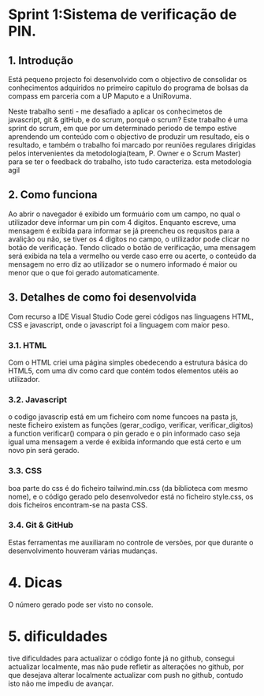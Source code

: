 <h1>Sprint 1:Sistema de verificação de PIN.</h1>
<h2>1. Introdução</h2>
<p>Está pequeno projecto foi desenvolvido com o objectivo de consolidar os conhecimentos adquiridos no primeiro capitulo do programa de bolsas da compass em parceria com a UP Maputo e a UniRovuma.</p>
<p>Neste trabalho senti - me desafiado a aplicar os conhecimetos de javascript, git & gitHub, e do scrum, porquê o scrum? Este trabalho é uma sprint do scrum, em que por um determinado periodo de tempo estive aprendendo um conteúdo com o objectivo de produzir um resultado, eis o resultado, e também o trabalho foi marcado por reuniões regulares dirigidas pelos intervenientes da metodologia(team, P. Owner e o Scrum Master) para se ter o feedback  do trabalho, isto tudo caracteriza. 
 esta metodologia agil</p>
<h2>2. Como funciona</h2>
   Ao abrir o navegador é exibido um formuário com um campo, no qual o utilizador deve informar um pin com 4 digitos.
   Enquanto escreve, uma mensagem é exibida para informar se já preencheu os requsitos para a avalição ou não, se tiver os 4 digitos no campo, o utilizador pode clicar no botão de verificação.
   Tendo clicado o botão de verificação, uma mensagem será exibida na tela a vermelho ou verde caso erre ou acerte, o conteúdo da mensagem no erro diz ao utilizador se o numero informado é maior ou menor que o que foi gerado automaticamente.
   
<h2>3. Detalhes de como foi desenvolvida</h2>
   Com recurso a IDE Visual Studio Code gerei códigos nas linguagens HTML, CSS e javascript, onde o javascript foi a linguagem com maior peso.
  <h3> 3.1. HTML</h3>
   Com o HTML criei uma página simples obedecendo a estrutura básica do HTML5, com uma div como card que contém todos elementos utéis ao utilizador.
  <h3> 3.2. Javascript</h3>
   o codigo javascrip está em um ficheiro com nome funcoes na pasta js, neste ficheiro existem as funções (gerar_codigo, verificar, verificar_digitos)
   a function verificar() compara o pin gerado e o pin informado caso seja igual uma mensagem a verde é exibida informando que está certo e um novo pin será gerado.
   <h3>3.3. CSS</h3>
   boa parte do css é do ficheiro tailwind.min.css (da biblioteca com mesmo nome), e o código gerado pelo desenvolvedor está no ficheiro style.css, os dois ficheiros encontram-se na pasta CSS.
   <h3>3.4. Git & GitHub</h3>
   Estas ferramentas me auxiliaram no controle de versões, por que durante o desenvolvimento houveram várias mudanças.
<h1>4. Dicas</h1>
O número gerado pode ser visto no console.

<h1>5. dificuldades</h1>
   tive dificuldades para actualizar o código fonte já no github, consegui actualizar localmente, mas não pude refletir as alterações no github, por que desejava alterar localmente  actualizar com push no github, contudo isto não me impediu de avançar.
